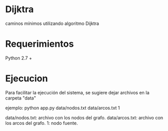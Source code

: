 # Dijktra
caminos mínimos utilizando algoritmo Dijktra

# Requerimientos
Python 2.7 +

# Ejecucion
Para facilitar la ejecución del sistema, se sugiere dejar archivos en la carpeta "data"

ejemplo: python app.py data/nodos.txt data/arcos.txt 1  

data/nodos.txt: archivo con los nodos del grafo.
data/arcos.txt: archivo con los arcos del grafo.
1: nodo fuente.
